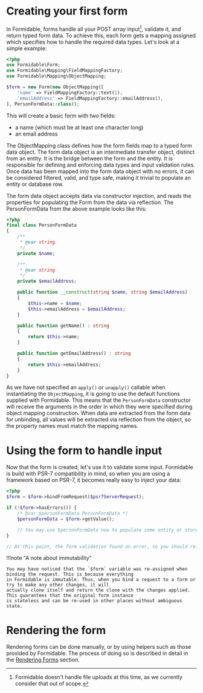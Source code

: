 # Creating your first form

In Formidable, forms handle all your POST array input[^file-uploads], validate it, and return typed form data. To
achieve this, each form gets a mapping assigned which specifies how to handle the required data types. Let's look at a
simple example:

```php
<?php
use Formidable\Form;
use Formidable\Mapping\FieldMappingFactory;
use Formidable\Mapping\ObjectMapping;

$form = new Form(new ObjectMapping([
    'name' => FieldMappingFactory::text(1),
    'emailAddress' => FieldMappingFactory::emailAddress(),
], PersonFormData::class));
```

This will create a basic form with two fields:

- a name (which must be at least one character long)
- an email address

The ObjectMapping class defines how the form fields map to a typed form data object. The form data object is an
intermediate transfer object, distinct from an entity. It is the bridge between the form and the entity. It is
responsible for defining and enforcing data types and input validation rules. Once data has been mapped into the form
data object with no errors, it can be considered filtered, valid, and type safe, making it trivial to populate an entity
or database row.

The form data object accepts data via constructor injection, and reads the properties for populating the Form from the
data via reflection. The PersonFormData from the above example looks like this:

```php
<?php
final class PersonFormData
{
    /**
     * @var string
     */
    private $name;

    /**
     * @var string
     */
    private $emailAddress;

    public function __construct(string $name, string $emailAddress)
    {
        $this->name = $name;
        $this->emailAddress = $emailAddress;
    }

    public function getName() : string
    {
        return $this->name;
    }

    public function getEmailAddress() : string
    {
        return $this->emailAddress;
    }
}
```

As we have not specified an `apply()` or `unapply()` callable when instantiating the `ObjectMapping`, it is going to use
the default functions supplied with Formidable. This means that the `PersonFormData` constructor will receive the
arguments in the order in which they were specified during object mapping construction. When data are extracted from the
form data for unbinding, all values will be extracted via reflection from the object, so the property names must match
the mapping names.

# Using the form to handle input

Now that the form is created, let's use it to validate some input. Formidable is build with PSR-7 compatibility in mind,
so when you are using a framework based on PSR-7, it becomes really easy to inject your data:

```php
<?php
$form = $form->bindFromRequest($psr7ServerRequest);

if (!$form->hasErrors()) {
    /* @var $personFormData PersonFormData */
    $personFormData = $form->getValue();

    // You may use $personFormData now to populate some entity or store the data in a database.
}

// At this point, the form validation found an error, so you should re-display the form.
```

!!!note "A note about immutability"

    You may have noticed that the `$form` variable was re-assigned when binding the request. This is because everything
    in Formidable is immutable. Thus, when you bind a request to a form or try to make any other changes, it will
    actually clone itself and return the clone with the changes applied. This guarantees that the original form instance
    is stateless and can be re-used in other places without ambiguous state.

# Rendering the form

Rendering forms can be done manually, or by using helpers such as those provided by Formidable. The process of doing so
is described in detail in the [Rendering Forms](rendering-forms.md) section.

[^file-uploads]: Formidable doesn't handle file uploads at this time, as we currently consider that out of scope.
